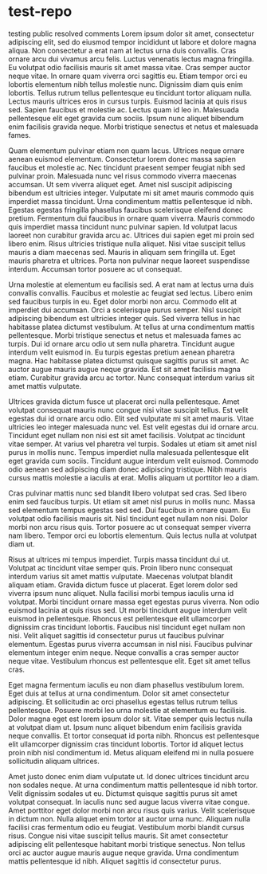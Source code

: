 # test-repo
testing public resolved comments
Lorem ipsum dolor sit amet, consectetur adipiscing elit, sed do eiusmod tempor incididunt ut labore et dolore magna aliqua. Non consectetur a erat nam at lectus urna duis convallis. Cras ornare arcu dui vivamus arcu felis. Luctus venenatis lectus magna fringilla. Eu volutpat odio facilisis mauris sit amet massa vitae. Cras semper auctor neque vitae. In ornare quam viverra orci sagittis eu. Etiam tempor orci eu lobortis elementum nibh tellus molestie nunc. Dignissim diam quis enim lobortis. Tellus rutrum tellus pellentesque eu tincidunt tortor aliquam nulla. Lectus mauris ultrices eros in cursus turpis. Euismod lacinia at quis risus sed. Sapien faucibus et molestie ac. Lectus quam id leo in. Malesuada pellentesque elit eget gravida cum sociis. Ipsum nunc aliquet bibendum enim facilisis gravida neque. Morbi tristique senectus et netus et malesuada fames.

Quam elementum pulvinar etiam non quam lacus. Ultrices neque ornare aenean euismod elementum. Consectetur lorem donec massa sapien faucibus et molestie ac. Nec tincidunt praesent semper feugiat nibh sed pulvinar proin. Malesuada nunc vel risus commodo viverra maecenas accumsan. Ut sem viverra aliquet eget. Amet nisl suscipit adipiscing bibendum est ultricies integer. Vulputate mi sit amet mauris commodo quis imperdiet massa tincidunt. Urna condimentum mattis pellentesque id nibh. Egestas egestas fringilla phasellus faucibus scelerisque eleifend donec pretium. Fermentum dui faucibus in ornare quam viverra. Mauris commodo quis imperdiet massa tincidunt nunc pulvinar sapien. Id volutpat lacus laoreet non curabitur gravida arcu ac. Ultrices dui sapien eget mi proin sed libero enim. Risus ultricies tristique nulla aliquet. Nisi vitae suscipit tellus mauris a diam maecenas sed. Mauris in aliquam sem fringilla ut. Eget mauris pharetra et ultrices. Porta non pulvinar neque laoreet suspendisse interdum. Accumsan tortor posuere ac ut consequat.

Urna molestie at elementum eu facilisis sed. A erat nam at lectus urna duis convallis convallis. Faucibus et molestie ac feugiat sed lectus. Libero enim sed faucibus turpis in eu. Eget dolor morbi non arcu. Commodo elit at imperdiet dui accumsan. Orci a scelerisque purus semper. Nisl suscipit adipiscing bibendum est ultricies integer quis. Sed viverra tellus in hac habitasse platea dictumst vestibulum. At tellus at urna condimentum mattis pellentesque. Morbi tristique senectus et netus et malesuada fames ac turpis. Dui id ornare arcu odio ut sem nulla pharetra. Tincidunt augue interdum velit euismod in. Eu turpis egestas pretium aenean pharetra magna. Hac habitasse platea dictumst quisque sagittis purus sit amet. Ac auctor augue mauris augue neque gravida. Est sit amet facilisis magna etiam. Curabitur gravida arcu ac tortor. Nunc consequat interdum varius sit amet mattis vulputate.

Ultrices gravida dictum fusce ut placerat orci nulla pellentesque. Amet volutpat consequat mauris nunc congue nisi vitae suscipit tellus. Est velit egestas dui id ornare arcu odio. Elit sed vulputate mi sit amet mauris. Vitae ultricies leo integer malesuada nunc vel. Est velit egestas dui id ornare arcu. Tincidunt eget nullam non nisi est sit amet facilisis. Volutpat ac tincidunt vitae semper. At varius vel pharetra vel turpis. Sodales ut etiam sit amet nisl purus in mollis nunc. Tempus imperdiet nulla malesuada pellentesque elit eget gravida cum sociis. Tincidunt augue interdum velit euismod. Commodo odio aenean sed adipiscing diam donec adipiscing tristique. Nibh mauris cursus mattis molestie a iaculis at erat. Mollis aliquam ut porttitor leo a diam.

Cras pulvinar mattis nunc sed blandit libero volutpat sed cras. Sed libero enim sed faucibus turpis. Ut etiam sit amet nisl purus in mollis nunc. Massa sed elementum tempus egestas sed sed. Dui faucibus in ornare quam. Eu volutpat odio facilisis mauris sit. Nisl tincidunt eget nullam non nisi. Dolor morbi non arcu risus quis. Tortor posuere ac ut consequat semper viverra nam libero. Tempor orci eu lobortis elementum. Quis lectus nulla at volutpat diam ut.

Risus at ultrices mi tempus imperdiet. Turpis massa tincidunt dui ut. Volutpat ac tincidunt vitae semper quis. Proin libero nunc consequat interdum varius sit amet mattis vulputate. Maecenas volutpat blandit aliquam etiam. Gravida dictum fusce ut placerat. Eget lorem dolor sed viverra ipsum nunc aliquet. Nulla facilisi morbi tempus iaculis urna id volutpat. Morbi tincidunt ornare massa eget egestas purus viverra. Non odio euismod lacinia at quis risus sed. Ut morbi tincidunt augue interdum velit euismod in pellentesque. Rhoncus est pellentesque elit ullamcorper dignissim cras tincidunt lobortis. Faucibus nisl tincidunt eget nullam non nisi. Velit aliquet sagittis id consectetur purus ut faucibus pulvinar elementum. Egestas purus viverra accumsan in nisl nisi. Faucibus pulvinar elementum integer enim neque. Neque convallis a cras semper auctor neque vitae. Vestibulum rhoncus est pellentesque elit. Eget sit amet tellus cras.

Eget magna fermentum iaculis eu non diam phasellus vestibulum lorem. Eget duis at tellus at urna condimentum. Dolor sit amet consectetur adipiscing. Et sollicitudin ac orci phasellus egestas tellus rutrum tellus pellentesque. Posuere morbi leo urna molestie at elementum eu facilisis. Dolor magna eget est lorem ipsum dolor sit. Vitae semper quis lectus nulla at volutpat diam ut. Ipsum nunc aliquet bibendum enim facilisis gravida neque convallis. Et tortor consequat id porta nibh. Rhoncus est pellentesque elit ullamcorper dignissim cras tincidunt lobortis. Tortor id aliquet lectus proin nibh nisl condimentum id. Metus aliquam eleifend mi in nulla posuere sollicitudin aliquam ultrices.

Amet justo donec enim diam vulputate ut. Id donec ultrices tincidunt arcu non sodales neque. At urna condimentum mattis pellentesque id nibh tortor. Velit dignissim sodales ut eu. Dictumst quisque sagittis purus sit amet volutpat consequat. In iaculis nunc sed augue lacus viverra vitae congue. Amet porttitor eget dolor morbi non arcu risus quis varius. Velit scelerisque in dictum non. Nulla aliquet enim tortor at auctor urna nunc. Aliquam nulla facilisi cras fermentum odio eu feugiat. Vestibulum morbi blandit cursus risus. Congue nisi vitae suscipit tellus mauris. Sit amet consectetur adipiscing elit pellentesque habitant morbi tristique senectus. Non tellus orci ac auctor augue mauris augue neque gravida. Urna condimentum mattis pellentesque id nibh. Aliquet sagittis id consectetur purus.
